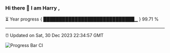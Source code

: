 ### Hi there 👋 I am Harry , 

⏳ Year progress { █████████████████████████████▁ } 99.71 %

---

⏰ Updated on Sat, 30 Dec 2023 22:34:57 GMT

![Progress Bar CI](https://github.com/duykhang68/duykhang68/workflows/Progress%20Bar%20CI/badge.svg)
